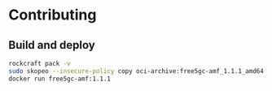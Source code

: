 # Contributing

## Build and deploy

```bash
rockcraft pack -v
sudo skopeo --insecure-policy copy oci-archive:free5gc-amf_1.1.1_amd64.rock docker-daemon:free5gc-amf:1.1.1
docker run free5gc-amf:1.1.1
```
